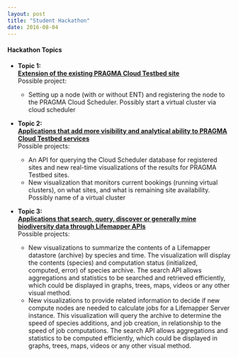 ```yaml
---
layout: post
title: "Student Hackathon"
date: 2016-08-04
---
```


<div class="border">
  <h4>Hackathon Topics</h4>
</div>

* **Topic 1: <br>[Extension of the existing PRAGMA Cloud Testbed site][1]**
  <br>Possible project:
  * Setting up a node (with or without ENT) and registering the node to the PRAGMA Cloud
    Scheduler. Possibly start a virtual cluster via cloud scheduler 

* **Topic 2: <br>[Applications that add more visibility and analytical ability to PRAGMA Cloud Testbed services][2]**
  <br>Possible projects:
  * An API for querying the Cloud Scheduler database for registered sites and new
    real-time visualizations of the results  for PRAGMA Testbed sites.
  * New visualization that monitors current bookings (running virtual clusters),
    on what sites, and what is remaining site availability. Possibly name of a virtual cluster 

* **Topic 3: <br>[Applications that search, query, discover or generally mine
  biodiversity data through Lifemapper APIs][3]**
  <br>Possible projects:
  * New visualizations to summarize the contents of a Lifemapper datastore
    (archive) by species and time. The visualization will display the contents
    (species) and computation status (initialized, computed, error) of species
    archive. The search API allows aggregations and statistics to be searched
    and retrieved efficiently, which could be displayed in graphs, trees, maps,
    videos or any other visual method.     
  * New visualizations to provide related information to decide if new compute
    nodes  are needed to calculate jobs for a Lifemapper Server instance. This
    visualization will query the archive to determine the speed of species
    additions, and job creation, in relationship to the speed of job
    computations.  The search API allows aggregations and statistics to be
    computed efficiently, which could be displayed in graphs, trees, maps,
    videos or any other visual method.  


[1]: /hackathon-pragma31-topic1
[2]: /hackathon-pragma31-topic2
[3]: /hackathon-pragma31-topic3
